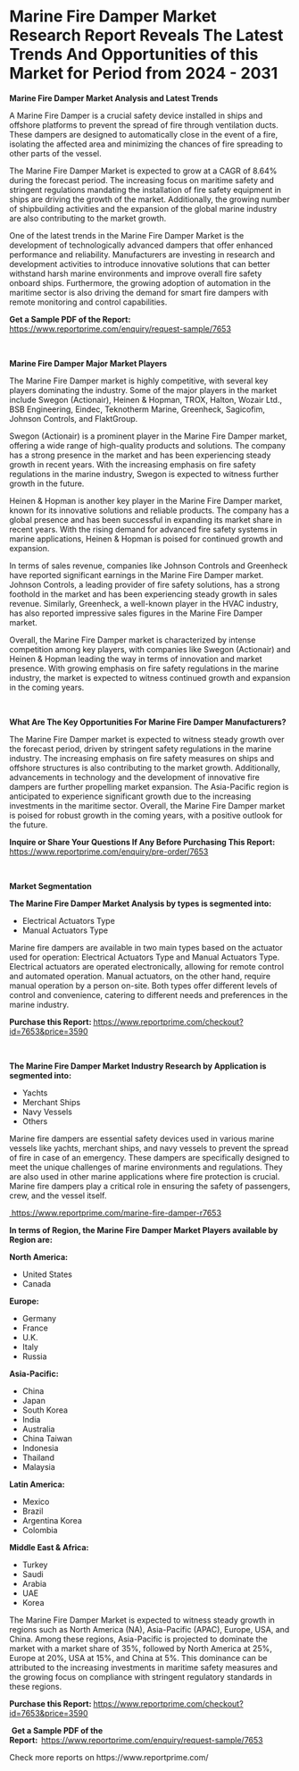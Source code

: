 <p><h1>Marine Fire Damper Market Research Report Reveals The Latest Trends And Opportunities of this Market for Period from 2024 - 2031</h1></p><p><strong>Marine Fire Damper Market Analysis and Latest Trends</strong></p>
<p><p>A Marine Fire Damper is a crucial safety device installed in ships and offshore platforms to prevent the spread of fire through ventilation ducts. These dampers are designed to automatically close in the event of a fire, isolating the affected area and minimizing the chances of fire spreading to other parts of the vessel. </p><p>The Marine Fire Damper Market is expected to grow at a CAGR of 8.64% during the forecast period. The increasing focus on maritime safety and stringent regulations mandating the installation of fire safety equipment in ships are driving the growth of the market. Additionally, the growing number of shipbuilding activities and the expansion of the global marine industry are also contributing to the market growth.</p><p>One of the latest trends in the Marine Fire Damper Market is the development of technologically advanced dampers that offer enhanced performance and reliability. Manufacturers are investing in research and development activities to introduce innovative solutions that can better withstand harsh marine environments and improve overall fire safety onboard ships. Furthermore, the growing adoption of automation in the maritime sector is also driving the demand for smart fire dampers with remote monitoring and control capabilities.</p></p>
<p><strong>Get a Sample PDF of the Report:&nbsp;</strong> <a href="https://www.reportprime.com/enquiry/request-sample/7653">https://www.reportprime.com/enquiry/request-sample/7653</a></p>
<p>&nbsp;</p>
<p><strong>Marine Fire Damper Major Market Players</strong></p>
<p><p>The Marine Fire Damper market is highly competitive, with several key players dominating the industry. Some of the major players in the market include Swegon (Actionair), Heinen & Hopman, TROX, Halton, Wozair Ltd., BSB Engineering, Eindec, Teknotherm Marine, Greenheck, Sagicofim, Johnson Controls, and FlaktGroup.</p><p>Swegon (Actionair) is a prominent player in the Marine Fire Damper market, offering a wide range of high-quality products and solutions. The company has a strong presence in the market and has been experiencing steady growth in recent years. With the increasing emphasis on fire safety regulations in the marine industry, Swegon is expected to witness further growth in the future.</p><p>Heinen & Hopman is another key player in the Marine Fire Damper market, known for its innovative solutions and reliable products. The company has a global presence and has been successful in expanding its market share in recent years. With the rising demand for advanced fire safety systems in marine applications, Heinen & Hopman is poised for continued growth and expansion.</p><p>In terms of sales revenue, companies like Johnson Controls and Greenheck have reported significant earnings in the Marine Fire Damper market. Johnson Controls, a leading provider of fire safety solutions, has a strong foothold in the market and has been experiencing steady growth in sales revenue. Similarly, Greenheck, a well-known player in the HVAC industry, has also reported impressive sales figures in the Marine Fire Damper market.</p><p>Overall, the Marine Fire Damper market is characterized by intense competition among key players, with companies like Swegon (Actionair) and Heinen & Hopman leading the way in terms of innovation and market presence. With growing emphasis on fire safety regulations in the marine industry, the market is expected to witness continued growth and expansion in the coming years.</p></p>
<p>&nbsp;</p>
<p><strong>What Are The Key Opportunities For Marine Fire Damper Manufacturers?</strong></p>
<p><p>The Marine Fire Damper market is expected to witness steady growth over the forecast period, driven by stringent safety regulations in the marine industry. The increasing emphasis on fire safety measures on ships and offshore structures is also contributing to the market growth. Additionally, advancements in technology and the development of innovative fire dampers are further propelling market expansion. The Asia-Pacific region is anticipated to experience significant growth due to the increasing investments in the maritime sector. Overall, the Marine Fire Damper market is poised for robust growth in the coming years, with a positive outlook for the future.</p></p>
<p><strong>Inquire or Share Your Questions If Any Before Purchasing This Report:</strong> <a href="https://www.reportprime.com/enquiry/pre-order/7653">https://www.reportprime.com/enquiry/pre-order/7653</a></p>
<p>&nbsp;</p>
<p><strong>Market Segmentation</strong></p>
<p><strong>The Marine Fire Damper Market Analysis by types is segmented into:</strong></p>
<p><ul><li>Electrical Actuators Type</li><li>Manual Actuators Type</li></ul></p>
<p><p>Marine fire dampers are available in two main types based on the actuator used for operation: Electrical Actuators Type and Manual Actuators Type. Electrical actuators are operated electronically, allowing for remote control and automated operation. Manual actuators, on the other hand, require manual operation by a person on-site. Both types offer different levels of control and convenience, catering to different needs and preferences in the marine industry.</p></p>
<p><strong>Purchase this Report:&nbsp;</strong><a href="https://www.reportprime.com/checkout?id=7653&price=3590">https://www.reportprime.com/checkout?id=7653&price=3590</a></p>
<p>&nbsp;</p>
<p><strong>The Marine Fire Damper Market Industry Research by Application is segmented into:</strong></p>
<p><ul><li>Yachts</li><li>Merchant Ships</li><li>Navy Vessels</li><li>Others</li></ul></p>
<p><p>Marine fire dampers are essential safety devices used in various marine vessels like yachts, merchant ships, and navy vessels to prevent the spread of fire in case of an emergency. These dampers are specifically designed to meet the unique challenges of marine environments and regulations. They are also used in other marine applications where fire protection is crucial. Marine fire dampers play a critical role in ensuring the safety of passengers, crew, and the vessel itself.</p></p>
<p><a href="https://www.reportprime.com/marine-fire-damper-r7653">&nbsp;https://www.reportprime.com/marine-fire-damper-r7653</a></p>
<p><strong>In terms of Region, the Marine Fire Damper Market Players available by Region are:</strong></p>
<p>
    <p> <strong> North America: </strong>
        <ul>
            <li>United States</li>
            <li>Canada</li>
        </ul>
        </p> 
    <p> <strong> Europe: </strong>
        <ul>
            <li>Germany</li>
            <li>France</li>
            <li>U.K.</li>
            <li>Italy</li>
            <li>Russia</li>
        </ul>
        </p> 
    <p> <strong> Asia-Pacific: </strong>
        <ul>
            <li>China</li>
            <li>Japan</li>
            <li>South Korea</li>
            <li>India</li>
            <li>Australia</li>
            <li>China Taiwan</li>
            <li>Indonesia</li>
            <li>Thailand</li>
            <li>Malaysia</li>
        </ul>
        </p> 
    <p> <strong> Latin America: </strong>
        <ul>
            <li>Mexico</li>
            <li>Brazil</li>
            <li>Argentina Korea</li>
            <li>Colombia</li>
        </ul>
        </p> 
    <p> <strong> Middle East & Africa: </strong>
        <ul>
            <li>Turkey</li>
            <li>Saudi</li>
            <li>Arabia</li>
            <li>UAE</li>
            <li>Korea</li>
        </ul>
    </p>
    </p>
<p><p>The Marine Fire Damper Market is expected to witness steady growth in regions such as North America (NA), Asia-Pacific (APAC), Europe, USA, and China. Among these regions, Asia-Pacific is projected to dominate the market with a market share of 35%, followed by North America at 25%, Europe at 20%, USA at 15%, and China at 5%. This dominance can be attributed to the increasing investments in maritime safety measures and the growing focus on compliance with stringent regulatory standards in these regions.</p></p>
<p><strong>Purchase this Report: </strong><a href="https://www.reportprime.com/checkout?id=7653&price=3590">https://www.reportprime.com/checkout?id=7653&price=3590</a></p>
<p>&nbsp;<strong>Get a Sample PDF of the Report:&nbsp;&nbsp;</strong><a href="https://www.reportprime.com/enquiry/request-sample/7653">https://www.reportprime.com/enquiry/request-sample/7653</a></p>
<p><strong></strong></p>
<p>Check more reports on https://www.reportprime.com/</p>